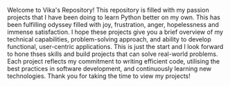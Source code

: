 Welcome to Vika's Repository!
This repository is filled with my passion projects that I have been doing to learn Python better on my own. This has been fulfilling odyssey filled with joy, frustration, anger, hopelessness and immense satisfaction.
I hope these projects give you a brief overview of my technical capabilities, problem-solving approach, and ability to develop functional, user-centric applications.
This is just the start and I look forward to hone thses skills and build projects that can solve real-world problems.
Each project reflects my commitment to writing efficient code, utilising the best practices in software development, and continuously learning new technologies.
Thank you for taking the time to view my projects!
